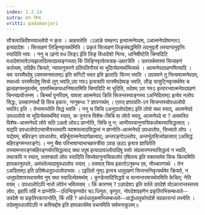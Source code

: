 ```yaml
---
index: 1.2.14
sutra: हनः सिच्
vritti: padamanjari
---
```


 सौत्रत्वान्निर्देशस्याल्लोपो न कृतः । आहसतेति ।ऽआङे यमहनऽ इत्यात्मनेपदम्, ऽआत्मनेपदेष्वनतःऽ इत्यदादेशः । सिज्ग्रहणं लिङ्निवृत्यर्थमिति । प्रकृतं सिज्ग्रहणं लिङ्संबद्धमिति तदनुवृतौ तस्याप्यनुवृत्तिः स्यादिति भावः । ननु च ऽहनो वध लिङ्ऽ ईति लिङ् विधादेशो नित्यः, धानिषीष्टेति चिण्वदिटि वधादेशाभावेऽप्यझलादित्वादप्रसङ्गस्तत् किं लिङ्निवृत्येत्यत्राह-उक्षरत्रेति । उतरार्थमवश्यं सिज्ग्रहणं कर्तव्यम्, तदिहैव क्रियते, न्यायानुसरणे प्रतिपतिगौरवं मा भूदित्येवमार्थमित्यर्थः । आत्मनेपदग्रहणमित्यादि । यमः परस्मैपदेषु ऽयमरमनमाताम्ऽ इति सगिटौ भवत इति झलादिः सिज्न भवति । उपयमने तु नित्यमात्मनेपदम्, स्थाध्वोः परस्मैपदेषु सिचो लुग् भवति,ऽवा गमःऽ इत्यत्रापि परस्मैपदेष्वङ् भवति, लीङ् यासुट्निवृत्यर्थमेव च झल्ग्रहणमनुवर्त्यम्, एवमस्मिन्नप्यधानिषातामिति चिण्वदिटि मा भूदिति, तदेवम् ऽवा गमःऽ इत्यारभ्यात्मनेपदग्रहणं चिन्त्यप्रयोजनम् । किमर्थं पुनरिदम्, यावता आत्मनेपदं ङिति सिजन्तस्याङ्गस्य ऽअनिदिताम्ऽ इत्येव नलोपः सिद्धः, उच्चारणार्थो हि सिच इकारः, नानुबन्धः ? ज्ञापनार्थम् । एतज् ज्ञापयति-ऽन सिजन्तस्योपधालोपो भवतिऽ इति । तेनामास्तेति सिद्धं भवति । ननु च सिचि ऽअनुदातोपदेशऽ इति लोपो यथा स्याद्, आत्मनेपदे उपधालोपो मा भूदित्येवमर्थमिदं स्यात्, कः पुनरत्र विशेषः-सिचि वा लोपो भवतु, आत्मनेपदे वा ? अयमस्ति विशेषः-आत्मनेपदे लोपे सति ऽअतो लोपःऽ प्राप्नोति, सिचि तु न; आभीयस्यानुनासिकलोबस्यासिद्धत्वात् । यद्यपि उपधालोपोऽप्याभीयस्तथापि व्याश्रयत्वादसिद्धत्वं न प्राप्नोति-आत्मनेपदे उपधालोपः, सिच्यतो लोपः । यद्येवम्, बहिरङ्ग उपधालोपः, बहिर्भूतात्मनेपदापेक्षत्वाद्; अन्तरङ्गोऽल्लोपः, अन्तर्भूतसिजपेक्षत्वात् ऽअसिद्धं बहिरङ्गमन्तरङ्गेऽ । ननु चैषा परिभाषाप्याभाच्छास्त्रीया ऽवाह ऊठऽ इत्यत्र ज्ञापितेति तस्यामन्तरङ्गबहिरङ्गयोरसिद्धत्वाद् यथा पपुष इत्यादावल्लोपादिषु वसोः संप्रसारणस्यासिद्धत्वं न भवति, तथात्रापि न स्यात्, ततश्चातो लोपः स्यादिति सिच्येवानुनासिकलोप एषितव्य इति वक्तव्यमेव सिचः कित्वमिति ज्ञापकानुपपतेः, अमंस्तेत्यादावुपधालोपः स्यात् । तस्मात् सिच इकारोऽनुबन्ध एव, नौच्चारणार्थः । तेन ऽअदिताम्ऽ इति प्रतिषेधादुपधालोपाभावः । ऽइदितो नुम्ऽ इत्यत्र धातुग्रहणं सिजन्तनिवृत्यर्थमेव क्रियते, न धातूपदेशावस्थायामेव नुम् यथा स्यादित्येवमर्थम् । कुण्डेत्यादिसिद्धये च यत्नान्तरमास्थेयमिति केचित्; नेति वयम् । उपधालोपेऽपि नातो लोपेन भवितव्यम् । किं कारणम् ? ऽउपदेशऽ इति वर्तते उपदेशे योऽकारान्तस्तस्य लोपः, इहापि तर्हि न प्राप्नोति--ऽधिन्विकृण्व्योर चऽ धिनुतः, कृणुतः, नोपदेशग्रहणेन प्रकृतिरभिसम्बध्यते--उपदेशे या प्रकृतिरकारान्तेति, किं तर्हि ? आर्धधातुकमभिसम्बध्यते--आर्द्धधातुकोपदेशे यदकारान्तं तस्येति । तदेवमुपधालोपेऽपि न कश्चिद्दोष इति ज्ञापकार्यमेव वचनमिति सर्वमनाकुलम्॥